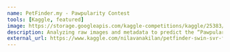 ```yaml
---
name: PetFinder.my - Pawpularity Contest
tools: [Kaggle, featured]
image: https://storage.googleapis.com/kaggle-competitions/kaggle/25383/logos/thumb76_76.png?t=2021-08-31-18-53-00
description: Analyzing raw images and metadata to predict the “Pawpularity” of pet photos.
external_url: https://www.kaggle.com/nilavanakilan/petfinder-swin-svr-fastai-w-yolo
---
```

